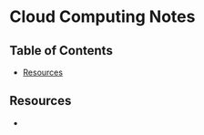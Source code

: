 # Cloud Computing Notes

## Table of Contents
- [Resources](#resources)


<a id="resources"></a>
## Resources
- []()

